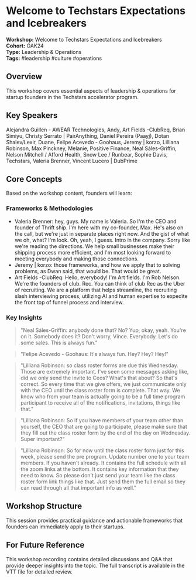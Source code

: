 # Welcome to Techstars Expectations and Icebreakers

**Workshop:** Welcome to Techstars Expectations and Icebreakers  
**Cohort:** OAK24  
**Type:** Leadership & Operations  
**Tags:** #leadership #culture #operations

## Overview

This workshop covers essential aspects of leadership & operations for startup founders in the Techstars accelerator program.

## Key Speakers

Alejandra Guillen - AWEAR Technologies, Andy, Art Fields -ClubReq, Brian Simiyu, Christy Serrato | PairAnything, Daniel Pereira (Paayj), Dotan Shalev/Lexir, Duane, Felipe Acevedo - Goohaus, Jeremy | korzo, Lilliana Robinson, Max Pinckney, Melanie, Positive Finance, Neal Sáles-Griffin, Nelson Mitchell / Afford Health, Snow Lee / Runbear, Sophie Davis, Techstars, Valeria Brenner, Vincent Lucero | DubPrime

## Core Concepts

Based on the workshop content, founders will learn:


### Frameworks & Methodologies

- Valeria Brenner: hey, guys. My name is Valeria. So I'm the CEO and founder of Thrift ship. I'm here with my co-founder, Max. He's also on the call, but we're just in separate places right now. And the gist of what we oh, what? I'm look. Oh, yeah, I guess. Intro in the company. Sorry like we're reading the directions. We help small businesses make their shipping process more efficient, and I'm most looking forward to meeting everybody and making those connections.
- Jeremy | korzo: those frameworks, and how we apply that to solving problems, as Dwan said, that would be. That would be great.
- Art Fields -ClubReq: Hello, everybody! I'm Art fields. I'm Rob Nelson. We're the founders of club. Rec. You can think of club Rec as the Uber of recruiting. We are a platform that helps streamline, the recruiting slash interviewing process, utilizing AI and human expertise to expedite the front top of funnel process and interview.

### Key Insights

> "Neal Sáles-Griffin: anybody done that? No? Yup, okay, yeah. You're on it. Somebody does it? Don't worry, Vince. Everybody. Let's do some sales. This is always fun."

> "Felipe Acevedo - Goohaus: It's always fun. Hey? Hey? Hey!"

> "Lilliana Robinson: so class roster forms are due this Wednesday. Those are extremely important. I've seen some messages asking like, did we only send the invite to Ceos? What's that about? So that's correct. So every time that we give offers, we just communicate only with the CEO until the class roster form is complete. That way. We know who from your team is actually going to be a full time program participant to receive all of the notifications, invitations, things like that."

> "Lilliana Robinson: So if you have members of your team other than yourself, the CEO that are going to participate, please make sure that they fill out the class roster form by the end of the day on Wednesday. Super important?"

> "Lilliana Robinson: So for now until the class roster form just for this week, please send the pre program. Update number one to your team members. If you haven't already. It contains the full schedule with all the zoom links at the bottom. It contains key information that they need to know. So please don't just send your team like the class roster form link things like that. Just send them the full email so they can read through all that important info as well."


## Workshop Structure

This session provides practical guidance and actionable frameworks that founders can immediately apply to their startups.

## For Future Reference

This workshop recording contains detailed discussions and Q&A that provide deeper insights into the topic. The full transcript is available in the VTT file for detailed review.

